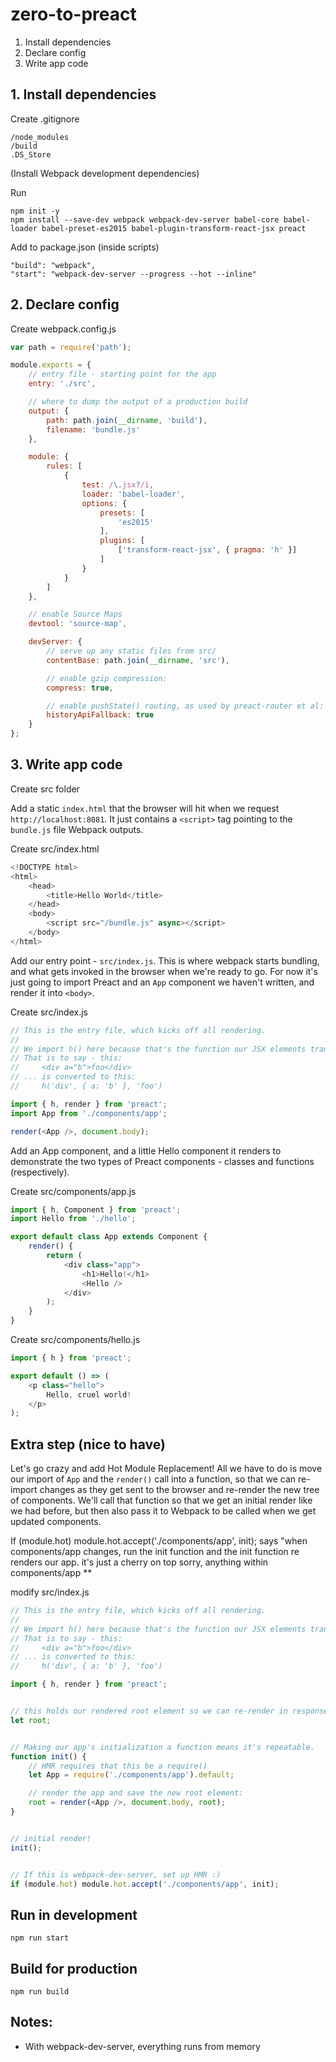 # zero-to-preact

1. Install dependencies
1. Declare config
1. Write app code

## 1. Install dependencies

Create .gitignore
```
/node_modules
/build
.DS_Store
```

(Install Webpack development dependencies)

Run
```
npm init -y
npm install --save-dev webpack webpack-dev-server babel-core babel-loader babel-preset-es2015 babel-plugin-transform-react-jsx preact
```

Add to package.json (inside scripts)
```
"build": "webpack",
"start": "webpack-dev-server --progress --hot --inline"
```

## 2. Declare config

Create webpack.config.js
```js
var path = require('path');

module.exports = {
	// entry file - starting point for the app
	entry: './src',

	// where to dump the output of a production build
	output: {
		path: path.join(__dirname, 'build'),
		filename: 'bundle.js'
	},

	module: {
		rules: [
			{
				test: /\.jsx?/i,
				loader: 'babel-loader',
				options: {
					presets: [
						'es2015'
					],
					plugins: [
						['transform-react-jsx', { pragma: 'h' }]
					]
				}
			}
		]
	},

	// enable Source Maps
	devtool: 'source-map',

	devServer: {
		// serve up any static files from src/
		contentBase: path.join(__dirname, 'src'),

		// enable gzip compression:
		compress: true,

		// enable pushState() routing, as used by preact-router et al:
		historyApiFallback: true
	}
};
```

## 3. Write app code

Create src folder

Add a static `index.html` that the browser will hit when we request `http://localhost:8081`. It just contains a `<script>` tag pointing to the `bundle.js` file Webpack outputs.

Create src/index.html
```js
<!DOCTYPE html>
<html>
	<head>
		<title>Hello World</title>
	</head>
	<body>
		<script src="/bundle.js" async></script>
	</body>
</html>
```

Add our entry point - `src/index.js`. This is where webpack starts bundling, and what gets invoked in the browser when we're ready to go. For now it's just going to import Preact and an `App` component we haven't written, and render it into `<body>`.

Create src/index.js
```js
// This is the entry file, which kicks off all rendering.
//
// We import h() here because that's the function our JSX elements transpile to.
// That is to say - this:
//     <div a="b">foo</div>
// ... is converted to this:
//     h('div', { a: 'b' }, 'foo')

import { h, render } from 'preact';
import App from './components/app';

render(<App />, document.body);
```

Add an App component, and a little Hello component it renders to demonstrate the two types of Preact components - classes and functions (respectively).

Create src/components/app.js
```js
import { h, Component } from 'preact';
import Hello from './hello';

export default class App extends Component {
	render() {
		return (
			<div class="app">
				<h1>Hello!</h1>
				<Hello />
			</div>
		);
	}
}
```

Create src/components/hello.js
```js
import { h } from 'preact';

export default () => (
	<p class="hello">
		Hello, cruel world!
	</p>
);
```

## Extra step (nice to have)

Let's go crazy and add Hot Module Replacement!
All we have to do is move our import of `App` and the `render()` call into a function, so that we can re-import changes as they get sent to the browser and re-render the new tree of components. We'll call that function so that we get an initial render like we had before, but then also pass it to Webpack to be called when we get updated components.


If (module.hot) module.hot.accept('./components/app', init);
says "when components/app changes, run the init function and the init function re renders our app. it's just a cherry on top
sorry, anything within components/app **

modify src/index.js
```js
// This is the entry file, which kicks off all rendering.
//
// We import h() here because that's the function our JSX elements transpile to.
// That is to say - this:
//     <div a="b">foo</div>
// ... is converted to this:
//     h('div', { a: 'b' }, 'foo')

import { h, render } from 'preact';


// this holds our rendered root element so we can re-render in response to HMR updates.
let root;


// Making our app's initialization a function means it's repeatable.
function init() {
	// HMR requires that this be a require()
	let App = require('./components/app').default;

	// render the app and save the new root element:
	root = render(<App />, document.body, root);
}


// initial render!
init();


// If this is webpack-dev-server, set up HMR :)
if (module.hot) module.hot.accept('./components/app', init);
```

## Run in development
```
npm run start
```

## Build for production
```
npm run build
```

## Notes:

* With webpack-dev-server, everything runs from memory

